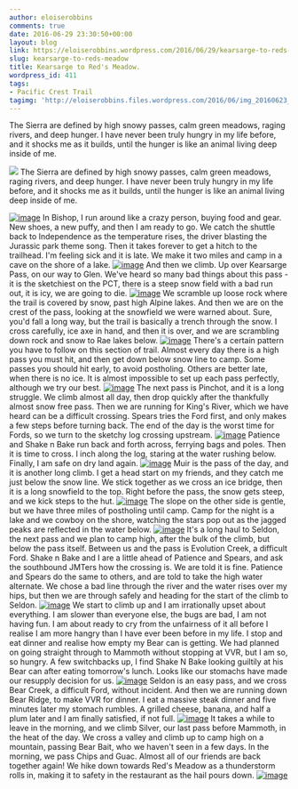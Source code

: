 ```yaml
---
author: eloiserobbins
comments: true
date: 2016-06-29 23:30:50+00:00
layout: blog
link: https://eloiserobbins.wordpress.com/2016/06/29/kearsarge-to-reds-meadow/
slug: kearsarge-to-reds-meadow
title: Kearsarge to Red's Meadow.
wordpress_id: 411
tags:
- Pacific Crest Trail
tagimg: 'http://eloiserobbins.files.wordpress.com/2016/06/img_20160623_161320.jpg'
---
```


The Sierra are defined by high snowy passes, calm green meadows, raging rivers, and deep hunger. I have never been truly hungry in my life before, and it shocks me as it builds, until the hunger is like an animal living deep inside of me.


[![](http://eloiserobbins.files.wordpress.com/2016/06/img_20160623_161320.jpg)](http://eloiserobbins.files.wordpress.com/2016/06/img_20160623_161320.jpg)
The Sierra are defined by high snowy passes, calm green meadows, raging rivers, and deep hunger. I have never been truly hungry in my life before, and it shocks me as it builds, until the hunger is like an animal living deep inside of me.

[![image](http://eloiserobbins.files.wordpress.com/2016/06/wp-1467209173045.jpg)](http://eloiserobbins.files.wordpress.com/2016/06/wp-1467209173045.jpg)
In Bishop, I run around like a crazy person, buying food and gear. New shoes, a new puffy, and then I am ready to go. We catch the shuttle back to Independence as the temperature rises, the driver blasting the Jurassic park theme song. Then it takes forever to get a hitch to the trailhead. I'm feeling sick and it is late. We make it two miles and camp in a cave on the shore of a lake.
[![image](http://eloiserobbins.files.wordpress.com/2016/06/wp-1467209323113.jpg)](http://eloiserobbins.files.wordpress.com/2016/06/wp-1467209323113.jpg)
And then we climb. Up over Kearsarge Pass, on our way to Glen. We've heard so many bad things about this pass - it is the sketchiest on the PCT, there is a steep snow field with a bad run out, it is icy, we are going to die.
[![image](http://eloiserobbins.files.wordpress.com/2016/06/wp-1467209563406.jpg)](http://eloiserobbins.files.wordpress.com/2016/06/wp-1467209563406.jpg)
We scramble up loose rock where the trail is covered by snow, past high Alpine lakes. And then we are on the crest of the pass, looking at the snowfield we were warned about. Sure, you'd fall a long way, but the trail is basically a trench through the snow. I cross carefully, ice axe in hand, and then it is over, and we are scrambling down rock and snow to Rae lakes below.
[![image](http://eloiserobbins.files.wordpress.com/2016/06/wp-1467209883873.jpg)](http://eloiserobbins.files.wordpress.com/2016/06/wp-1467209883873.jpg)
There's a certain pattern you have to follow on this section of trail. Almost every day there is a high pass you must hit, and then get down below snow line to camp. Some passes you should hit early, to avoid postholing. Others are better late, when there is no ice. It is almost impossible to set up each pass perfectly, although we try our best.
[![image](http://eloiserobbins.files.wordpress.com/2016/06/wp-1467227670106.jpg)](http://eloiserobbins.files.wordpress.com/2016/06/wp-1467227670106.jpg)
The next pass is Pinchot, and it is a long struggle. We climb almost all day, then drop quickly after the thankfully almost snow free pass. Then we are running for King's River, which we have heard can be a difficult crossing. Spears tries the Ford first, and only makes a few steps before turning back. The end of the day is the worst time for Fords, so we turn to the sketchy log crossing upstream.
[![image](http://eloiserobbins.files.wordpress.com/2016/06/wp-1467227878322.jpg)](http://eloiserobbins.files.wordpress.com/2016/06/wp-1467227878322.jpg)
Patience and Shake n Bake run back and forth across, ferrying bags and poles. Then it is time to cross. I inch along the log, staring at the water rushing below. Finally, I am safe on dry land again.
[![image](http://eloiserobbins.files.wordpress.com/2016/06/wp-1467228344453.jpg)](http://eloiserobbins.files.wordpress.com/2016/06/wp-1467228344453.jpg)
Muir is the pass of the day, and it is another long climb. I get a head start on my friends, and they catch me just below the snow line. We stick together as we cross an ice bridge, then it is a long snowfield to the top. Right before the pass, the snow gets steep, and we kick steps to the hut.
[![image](http://eloiserobbins.files.wordpress.com/2016/06/wp-1467228510711.jpg)](http://eloiserobbins.files.wordpress.com/2016/06/wp-1467228510711.jpg)
The slope on the other side is gentle, but we have three miles of postholing until camp. Camp for the night is a lake and we cowboy on the shore, watching the stars pop out as the jagged peaks are reflected in the water below.
[![image](http://eloiserobbins.files.wordpress.com/2016/06/wp-1467228626772.jpg)](http://eloiserobbins.files.wordpress.com/2016/06/wp-1467228626772.jpg)
It's a long haul to Seldon, the next pass and we plan to camp high, after the bulk of the climb, but below the pass itself. Between us and the pass is Evolution Creek, a difficult Ford. Shake n Bake and I are a little ahead of Patience and Spears, and ask the southbound JMTers how the crossing is. We are told it is fine. Patience and Spears do the same to others, and are told to take the high water alternate. We chose a bad line through the river and the water rises over my hips, but then we are through safely and heading for the start of the climb to Seldon.
[![image](http://eloiserobbins.files.wordpress.com/2016/06/wp-1467229725977.jpg)](http://eloiserobbins.files.wordpress.com/2016/06/wp-1467229725977.jpg)
We start to climb up and I am irrationally upset about everything. I am slower than everyone else, the bugs are bad, I am not having fun. I am about ready to cry from the unfairness of it all before I realise I am more hangry than I have ever been before in my life. I stop and eat dinner and realise how empty my Bear can is getting. We had planned on going straight through to Mammoth without stopping at VVR, but I am so, so hungry. A few switchbacks up, I find Shake N Bake looking guiltily at his Bear can after eating tomorrow's lunch. Looks like our stomachs have made our resupply decision for us.
[![image](http://eloiserobbins.files.wordpress.com/2016/06/wp-1467231310894.jpg)](http://eloiserobbins.files.wordpress.com/2016/06/wp-1467231310894.jpg)
Seldon is an easy pass, and we cross Bear Creek, a difficult Ford, without incident. And then we are running down Bear Ridge, to make VVR for dinner. I eat a massive steak dinner and five minutes later my stomach rumbles. A grilled cheese, banana, and half a plum later and I am finally satisfied, if not full.
[![image](http://eloiserobbins.files.wordpress.com/2016/06/wp-1467232261954.jpg)](http://eloiserobbins.files.wordpress.com/2016/06/wp-1467232261954.jpg)
It takes a while to leave in the morning, and we climb Silver, our last pass before Mammoth, in the heat of the day. We cross a valley and climb up to camp high on a mountain, passing Bear Bait, who we haven't seen in a few days. In the morning, we pass Chips and Guac. Almost all of our friends are back together again! We hike down towards Red's Meadow as a thunderstorm rolls in, making it to safety in the restaurant as the hail pours down.
[![image](http://eloiserobbins.files.wordpress.com/2016/06/wp-1467232840744.jpg)](http://eloiserobbins.files.wordpress.com/2016/06/wp-1467232840744.jpg)
